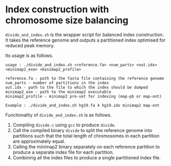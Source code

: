 # Index construction with chromosome size balancing

`divide_and_index.sh` is the wrapper script for balanced index construction. 
It takes the reference genome and outputs a partitioned index optimised for reduced peak memory.
  
Its usage is as follows.

```
usage : ./divide_and_index.sh <reference.fa> <num_parts> <out.idx> <minimap2_exe> <minimap2_profile>

reference.fa - path to the fasta file containing the reference genome
num_parts - number of partitions in the index
out.idx - path to the file to which the index should be dumped
minimap2_exe - path to the minimap2 executable
minimap2_profile - minimap2 pre-set for indexing (map-pb or map-ont)

Example : ./divide_and_index.sh hg19.fa 4 hg19.idx minimap2 map-ont

```

Functionality of `divide_and_index.sh` is as follows.
1. Compiling `divide.c` using `gcc` to produce `divide`.
2. Call the compiled binary `divide` to split the reference genome into partitions such that the total length of chromosomes in each partition are approximately equal.
3. Calling the minimap2 binary separately on each reference partition to produce a separate index file for each partition.
4. Combining all the index files to produce a single partitioned index file.


